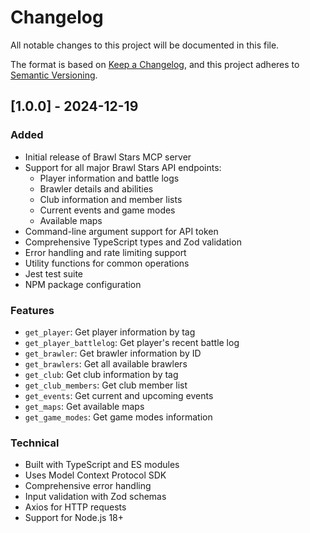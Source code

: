 # Changelog

All notable changes to this project will be documented in this file.

The format is based on [Keep a Changelog](https://keepachangelog.com/en/1.0.0/),
and this project adheres to [Semantic Versioning](https://semver.org/spec/v2.0.0.html).

## [1.0.0] - 2024-12-19

### Added
- Initial release of Brawl Stars MCP server
- Support for all major Brawl Stars API endpoints:
  - Player information and battle logs
  - Brawler details and abilities
  - Club information and member lists
  - Current events and game modes
  - Available maps
- Command-line argument support for API token
- Comprehensive TypeScript types and Zod validation
- Error handling and rate limiting support
- Utility functions for common operations
- Jest test suite
- NPM package configuration

### Features
- `get_player`: Get player information by tag
- `get_player_battlelog`: Get player's recent battle log
- `get_brawler`: Get brawler information by ID
- `get_brawlers`: Get all available brawlers
- `get_club`: Get club information by tag
- `get_club_members`: Get club member list
- `get_events`: Get current and upcoming events
- `get_maps`: Get available maps
- `get_game_modes`: Get game modes information

### Technical
- Built with TypeScript and ES modules
- Uses Model Context Protocol SDK
- Comprehensive error handling
- Input validation with Zod schemas
- Axios for HTTP requests
- Support for Node.js 18+ 